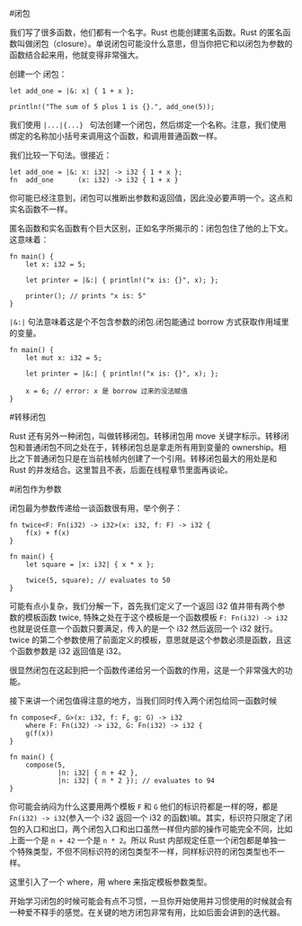 #闭包

我们写了很多函数，他们都有一个名字。Rust 也能创建匿名函数。Rust 的匿名函数叫做闭包（closure）。单说闭包可能没什么意思，但当你把它和以闭包为参数的函数结合起来用，他就变得非常强大。

创建一个 闭包：

	let add_one = |&: x| { 1 + x };

	println!("The sum of 5 plus 1 is {}.", add_one(5));

我们使用 `|...|{...} ` 句法创建一个闭包，然后绑定一个名称。注意，我们使用绑定的名称加小括号来调用这个函数，和调用普通函数一样。

我们比较一下句法。很接近：

	let add_one = |&: x: i32| -> i32 { 1 + x };
	fn  add_one      (x: i32) -> i32 { 1 + x }
	
你可能已经注意到，闭包可以推断出参数和返回值，因此没必要声明一个。这点和实名函数不一样。

匿名函数和实名函数有个巨大区别，正如名字所揭示的：闭包包住了他的上下文。这意味着：

	fn main() {
    	let x: i32 = 5;

    	let printer = |&:| { println!("x is: {}", x); };

    	printer(); // prints "x is: 5"
	}
	
`|&:|` 句法意味着这是个不包含参数的闭包.闭包能通过 borrow 方式获取作用域里的变量。

	fn main() {
    	let mut x: i32 = 5;

    	let printer = |&:| { println!("x is: {}", x); };

    	x = 6; // error: x 是 borrow 过来的没法赋值
	}
	
#转移闭包

Rust 还有另外一种闭包，叫做转移闭包。转移闭包用 move 关键字标示。转移闭包和普通闭包不同之处在于，转移闭包总是拿走所有用到变量的 ownership。相比之下普通闭包只是在当前栈帧内创建了一个引用。转移闭包最大的用处是和 Rust 的并发结合。这里暂且不表，后面在线程章节里面再谈论。

#闭包作为参数

闭包最为参数传递给一谈函数很有用，举个例子：

	fn twice<F: Fn(i32) -> i32>(x: i32, f: F) -> i32 {
	    f(x) + f(x)
	}

	fn main() {
	    let square = |x: i32| { x * x };

	    twice(5, square); // evaluates to 50
	}

可能有点小复杂，我们分解一下，首先我们定义了一个返回 i32 值并带有两个参数的模板函数 twice, 特殊之处在于这个模板是一个函数模板 `F: Fn(i32) -> i32` 也就是说任意一个函数只要满足，传入的是一个 i32 然后返回一个 i32 就行。twice 的第二个参数使用了前面定义的模板，意思就是这个参数必须是函数，且这个函数参数是 i32 返回值是 i32。

很显然闭包在这起到把一个函数传递给另一个函数的作用，这是一个非常强大的功能。

接下来讲一个闭包值得注意的地方，当我们同时传入两个闭包给同一函数时候

	fn compose<F, G>(x: i32, f: F, g: G) -> i32
	    where F: Fn(i32) -> i32, G: Fn(i32) -> i32 {
	    g(f(x))
	}

	fn main() {
	    compose(5,
	            |n: i32| { n + 42 },
	            |n: i32| { n * 2 }); // evaluates to 94
	}

你可能会纳闷为什么这要用两个模板 `F` 和 `G` 他们的标识符都是一样的呀，都是 `Fn(i32) -> i32`(参入一个 i32 返回一个 i32 的函数)嘛。其实，标识符只限定了闭包的入口和出口，两个闭包入口和出口虽然一样但内部的操作可能完全不同，比如上面一个是 `n + 42` 一个是 `n * 2`。所以 Rust 内部规定任意一个闭包都是单独一个特殊类型，不但不同标识符的闭包类型不一样，同样标识符的闭包类型也不一样。

这里引入了一个 where，用 where 来指定模板参数类型。

开始学习闭包的时候可能会有点不习惯，一旦你开始使用并习惯使用的时候就会有一种爱不释手的感觉。在关键的地方闭包非常有用，比如后面会讲到的迭代器。
